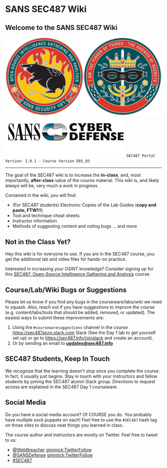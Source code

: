 SANS SEC487 Wiki
==================

Welcome to the SANS SEC487 Wiki
----------

![SEC487](SEC487/487_coin_combined_onwhite.png) ![Cyber Defense](SEC487/CyberDefense_logo.jpg)
`SEC487 Portal Version: 1.0.1 - Course Version D01_03`

---

The goal of the SEC487 wiki is to increase the **in-class**, and, most importantly, **after-class** value of the course material. This wiki is, and likely always will be, very much a work in progress.

Contained in the wiki, you will find:

- (For SEC487 students) Electronic Copies of the Lab Guides (**copy and paste, FTW!!!**)
- Tool and technique cheat sheets
- Instructor information
- Methods of suggesting content and noting bugs
... and more

Not in the Class Yet?
-----------
Hey this wiki is for everyone to use. If you are in the SEC487 course, you get the additional lab and video files for hands-on practice.

Interested in increasing your OSINT knowledge? Consider signing up for this [SEC487: Open-Source Intelligence Gathering and Analysis](https://www.sans.org/course/open-source-intelligence-gathering) course.

Course/Lab/Wiki Bugs or Suggestions
----------

Please let us know if you find any bugs in the courseware/labs/wiki we need to squash. Also, reach out if you have suggestions to improve the course (e.g. content/labs/tools that should be added, removed, or updated). The easiest ways to submit these improvements are:

1. Using the `#coursewaresuggestions` channel in the course <https://sec487alum.slack.com> Slack (See the Day 1 lab to get yourself set up) or go to <https://sec487.info/joinslack> and create an account).
2. Or by sending an email to **<updates@sec487.info>**

SEC487 Students, Keep In Touch
----------

We recognize that the learning doesn't stop once you complete the course. In fact, it usually just begins. Stay in touch with your instructors and fellow students by joining the SEC487 alumni Slack group. Directions to request access are explained in the SEC487 Day 1 courseware.

Social Media
----------

Do you have a social media account? Of COURSE you do. You probably have multiple sock puppets on each! Feel free to use the `#SEC487` hash tag on those sites to discuss neat things you learned in class.

The course author and instructors are mostly on Twitter. Feel free to tweet to us:

- [@WebBreacher](https://twitter.com/webbreacher) [gimmick:TwitterFollow](@webbreacher)
- [@SANSDefense](https://twitter.com/sansdefense) [gimmick:TwitterFollow](@SANSDefense)
- [#SEC487](https://twitter.com/search?q=%23sec487&src=typd)